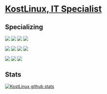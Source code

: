 # [KostLinux, IT Specialist](https://github.com/KostLinux)

## Specializing

![](https://img.shields.io/badge/Administration-VMware-informational?style=flat&logo=vmware&logoColor=white&color=e00909)
![](https://img.shields.io/badge/Administration-Ansible-informational?style=flat&logo=ansible&logoColor=white&color=e00909)
![](https://img.shields.io/badge/Administration-RedHat-informational?style=flat&logo=red-hat&logoColor=white&color=e00909)
![](https://img.shields.io/badge/Administration-Debian-informational?style=flat&logo=debian&logoColor=white&color=e00909)


![](https://img.shields.io/badge/Pentesting-Kali-informational?style=flat&logo=tails&logoColor=white&color=e00909)
![](https://img.shields.io/badge/Pentesting-SQLMap-informational?style=flat&logo=mysql&logoColor=white&color=e00909)
![](https://img.shields.io/badge/Pentesting-FileSystem-informational?style=flat&logo=mysql&logoColor=white&color=e00909)
![](https://img.shields.io/badge/Pentesting-MailServers-informational?style=flat&logo=roundcube&logoColor=white&color=e00909)

![](https://img.shields.io/badge/Development-PHP-informational?style=flat&logo=PHP&logoColor=white&color=e00909)
![](https://img.shields.io/badge/Development-Composer-informational?style=flat&logo=composer&logoColor=white&color=e00909)
![](https://img.shields.io/badge/Development-Bash-informational?style=flat&logo=gnu-bash&logoColor=white&color=e00909)


## Stats

[![KostLinux github stats](https://github-readme-stats.vercel.app/api?username=KostLinux&theme=tokyonight&show_icons=true&line_height=40)](https://github.com/anuraghazra/github-readme-stats)
